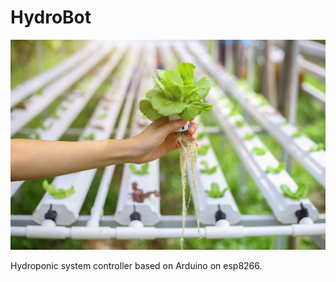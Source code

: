 # HydroBot

<img src="media\Hydroponics_5_mini_1024x1024.webp" />

Hydroponic system controller based on Arduino on esp8266.